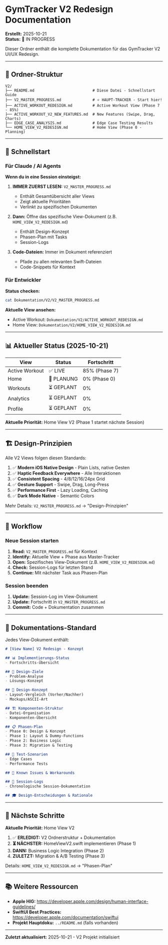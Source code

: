 # GymTracker V2 Redesign Documentation

**Erstellt:** 2025-10-21  
**Status:** 🚀 IN PROGRESS

Dieser Ordner enthält die komplette Dokumentation für das GymTracker V2 UI/UX Redesign.

---

## 📁 Ordner-Struktur

```
V2/
├── README.md                          # Diese Datei - Schnellstart Guide
├── V2_MASTER_PROGRESS.md              # ⭐ HAUPT-TRACKER - Start hier!
├── ACTIVE_WORKOUT_REDESIGN.md         # Active Workout View (Phase 7 - 85%)
├── ACTIVE_WORKOUT_V2_NEW_FEATURES.md  # New Features (Swipe, Drag, Charts)
├── EDGE_CASE_ANALYSIS.md              # Edge Case Testing Results
└── HOME_VIEW_V2_REDESIGN.md           # Home View (Phase 0 - Planning)
```

---

## 🎯 Schnellstart

### Für Claude / AI Agents

**Wenn du in eine Session einsteigst:**

1. **IMMER ZUERST LESEN:** `V2_MASTER_PROGRESS.md`
   - Enthält Gesamtübersicht aller Views
   - Zeigt aktuelle Prioritäten
   - Verlinkt zu spezifischen Dokumenten

2. **Dann:** Öffne das spezifische View-Dokument (z.B. `HOME_VIEW_V2_REDESIGN.md`)
   - Enthält Design-Konzept
   - Phasen-Plan mit Tasks
   - Session-Logs

3. **Code-Dateien:** Immer im Dokument referenziert
   - Pfade zu allen relevanten Swift-Dateien
   - Code-Snippets für Kontext

### Für Entwickler

**Status checken:**
```bash
cat Dokumentation/V2/V2_MASTER_PROGRESS.md
```

**Aktuelle View ansehen:**
- Active Workout: `Dokumentation/V2/ACTIVE_WORKOUT_REDESIGN.md`
- Home View: `Dokumentation/V2/HOME_VIEW_V2_REDESIGN.md`

---

## 📊 Aktueller Status (2025-10-21)

| View | Status | Fortschritt |
|------|--------|-------------|
| Active Workout | ✅ LIVE | 85% (Phase 7) |
| Home | 🔄 PLANUNG | 0% (Phase 0) |
| Workouts | ⏳ GEPLANT | 0% |
| Analytics | ⏳ GEPLANT | 0% |
| Profile | ⏳ GEPLANT | 0% |

**Aktuelle Priorität:** Home View V2 (Phase 1 startet nächste Session)

---

## 🏗️ Design-Prinzipien

Alle V2 Views folgen diesen Standards:

1. ✅ **Modern iOS Native Design** - Plain Lists, native Gesten
2. ✅ **Haptic Feedback Everywhere** - Alle Interaktionen
3. ✅ **Consistent Spacing** - 4/8/12/16/24px Grid
4. ✅ **Gesture Support** - Swipe, Drag, Long-Press
5. ✅ **Performance First** - Lazy Loading, Caching
6. ✅ **Dark Mode Native** - Semantic Colors

Mehr Details: `V2_MASTER_PROGRESS.md` → "Design-Prinzipien"

---

## 🔄 Workflow

### Neue Session starten

1. **Read:** `V2_MASTER_PROGRESS.md` für Kontext
2. **Identify:** Aktuelle View + Phase aus Master-Tracker
3. **Open:** Spezifisches View-Dokument (z.B. `HOME_VIEW_V2_REDESIGN.md`)
4. **Check:** Session-Logs für letzten Stand
5. **Continue:** Mit nächster Task aus Phasen-Plan

### Session beenden

1. **Update:** Session-Log im View-Dokument
2. **Update:** Fortschritt in `V2_MASTER_PROGRESS.md`
3. **Commit:** Code + Dokumentation zusammen

---

## 📝 Dokumentations-Standard

Jedes View-Dokument enthält:

```markdown
# [View Name] V2 Redesign - Konzept

## 📊 Implementierungs-Status
- Fortschritts-Übersicht

## 🎯 Design-Ziele
- Problem-Analyse
- Lösungs-Konzept

## 🎨 Design-Konzept
- Layout-Vergleich (Vorher/Nachher)
- Mockups/ASCII-Art

## 🏗️ Komponenten-Struktur
- Datei-Organisation
- Komponenten-Übersicht

## 📋 Phasen-Plan
- Phase 0: Design & Konzept
- Phase 1: Layout & Dummy-Functions
- Phase 2: Business Logic
- Phase 3: Migration & Testing

## 🧪 Test-Szenarien
- Edge Cases
- Performance Tests

## 🐛 Known Issues & Workarounds

## 📝 Session-Logs
- Chronologische Session-Dokumentation

## 🎓 Design-Entscheidungen & Rationale
```

---

## 🚀 Nächste Schritte

**Aktuelle Priorität:** Home View V2

1. ✅ **ERLEDIGT:** V2 Ordnerstruktur + Dokumentation
2. **⏳ NÄCHSTER:** HomeViewV2.swift implementieren (Phase 1)
3. **DANN:** Business Logic Integration (Phase 2)
4. **ZULETZT:** Migration & A/B Testing (Phase 3)

Details: `HOME_VIEW_V2_REDESIGN.md` → "Phasen-Plan"

---

## 📚 Weitere Ressourcen

- **Apple HIG:** https://developer.apple.com/design/human-interface-guidelines/
- **SwiftUI Best Practices:** https://developer.apple.com/documentation/swiftui
- **Projekt Hauptdoku:** `../README.md` (falls vorhanden)

---

**Zuletzt aktualisiert:** 2025-10-21 - V2 Projekt initialisiert
